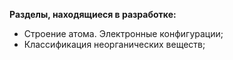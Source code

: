 **Разделы, находящиеся в разработке:**
- Строение атома. Электронные конфигурации;
- Классификация неорганических веществ;

